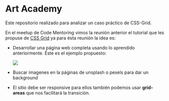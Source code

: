 # Art Academy

Este repositorio realizado para analizar un caso práctico de CSS-Grid.

En el meetup de Code Mentoring vimos la reunión anterior el tutorial que les propuse de [CSS Grid](https://scrimba.com/g/gR8PTE) ya para ésta reunión la idea es:
- Desarrollar una página web completa usando lo aprendido anteriormente. Éste es el ejemplo propuesto:

     ![](https://i.ibb.co/FH0ZygJ/cssgrid-cristianorozco.jpg)

- Buscar imagenes en la páginas de unsplash o pexels para dar un background
- El sitio debe ser responsive para ellos también podemos usar **grid-areas** que nos facilitará la transición.

